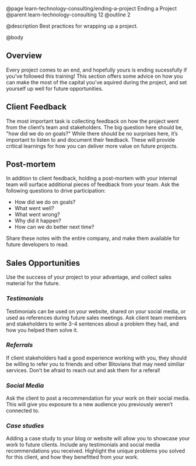 @page learn-technology-consulting/ending-a-project Ending a Project
@parent learn-technology-consulting 12
@outline 2

@description Best practices for wrapping up a project.

@body

## Overview

Every project comes to an end, and hopefully yours is ending sucessfully if you’ve followed this training! This section offers some advice on how you can make the most of the capital you’ve aquired during the project, and set yourself up well for future opportunities.

## Client Feedback

The most important task is collecting feedback on how the project went from the client’s team and stakeholders. The big question here should be, "how did we do on goals?" While there should be no surprises here, it’s important to listen to and document their feedback. These will provide critical learnings for how you can deliver more value on future projects.

## Post-mortem

In addition to client feedback, holding a post-mortem with your internal team will surface additional pieces of feedback from your team. Ask the following questions to drive participation:

- How did we do on goals?
- What went well?
- What went wrong?
- Why did it happen?
- How can we do better next time?

Share these notes with the entire company, and make them available for future developers to read.

## Sales Opportunities

Use the success of your project to your advantage, and collect sales material for the future.

### _Testimonials_

Testimonials can be used on your website, shared on your social media, or used as references during future sales meetings. Ask client team members and stakeholders to write 3-4 sentences about a problem they had, and how you helped them solve it.

### _Referrals_

If client stakeholders had a good experience working with you, they should be willing to refer you to friends and other Bitovians that may need similiar services. Don’t be afraid to reach out and ask them for a referal!

### _Social Media_

Ask the client to post a recommendation for your work on their social media. This will give you exposure to a new audience you previously weren’t connected to.

### _Case studies_

Adding a case study to your blog or website will allow you to showcase your work to future clients. Include any testimonials and social media recommendations you received. Highlight the unique problems you solved for this client, and how they benefitted from your work.
